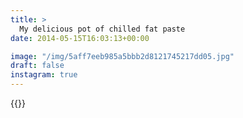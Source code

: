 ```yaml
---
title: >
  My delicious pot of chilled fat paste
date: 2014-05-15T16:03:13+00:00

image: "/img/5aff7eeb985a5bbb2d8121745217dd05.jpg"
draft: false
instagram: true
---
```


{{<photo src="/img/5aff7eeb985a5bbb2d8121745217dd05.jpg">}}

